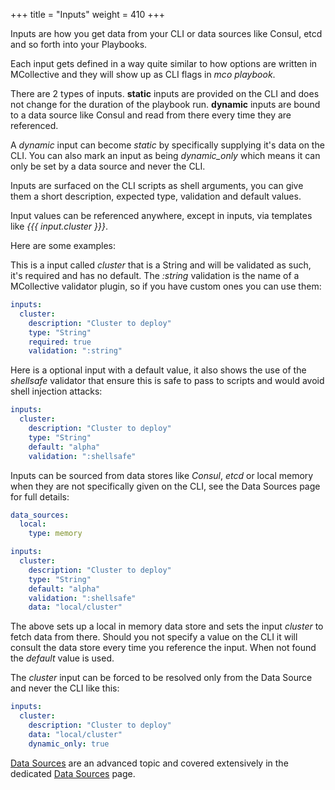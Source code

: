 +++
title = "Inputs"
weight = 410
+++

Inputs are how you get data from your CLI or data sources like Consul, etcd and so forth into your Playbooks.

Each input gets defined in a way quite similar to how options are written in MCollective and they will show up as CLI flags in *mco playbook*.

There are 2 types of inputs.  **static** inputs are provided on the CLI and does not change for the duration of the playbook run.  **dynamic** inputs are bound to a data source like Consul and read from there every time they are referenced.

A *dynamic* input can become *static* by specifically supplying it's data on the CLI.  You can also mark an input as being *dynamic_only* which means it can only be set by a data source and never the CLI.

Inputs are surfaced on the CLI scripts as shell arguments, you can give them a short description, expected type, validation and default values.

Input values can be referenced anywhere, except in inputs, via templates like *{{{ input.cluster }}}*.

Here are some examples:

This is a input called *cluster* that is a String and will be validated as such, it's required and has no default. The *:string* validation is the name of a MCollective validator plugin, so if you have custom ones you can use them:

```yaml
inputs:
  cluster:
    description: "Cluster to deploy"
    type: "String"
    required: true
    validation: ":string"
```

Here is a optional input with a default value, it also shows the use of the *shellsafe* validator that ensure this is safe to pass to scripts and would avoid shell injection attacks:

```yaml
inputs:
  cluster:
    description: "Cluster to deploy"
    type: "String"
    default: "alpha"
    validation: ":shellsafe"
```

Inputs can be sourced from data stores like *Consul*, *etcd* or local memory when they are not specifically given on the CLI, see the Data Sources page for full details:

```yaml
data_sources:
  local:
    type: memory

inputs:
  cluster:
    description: "Cluster to deploy"
    type: "String"
    default: "alpha"
    validation: ":shellsafe"
    data: "local/cluster"
```

The above sets up a local in memory data store and sets the input *cluster* to fetch data from there.  Should you not specify a value on the CLI it will consult the data store every time you reference the input.  When not found the *default* value is used.

The *cluster* input can be forced to be resolved only from the Data Source and never the CLI like this:

```yaml
inputs:
  cluster:
    description: "Cluster to deploy"
    data: "local/cluster"
    dynamic_only: true
```

[Data Sources](../data/) are an advanced topic and covered extensively in the dedicated [Data Sources](../data/) page.
